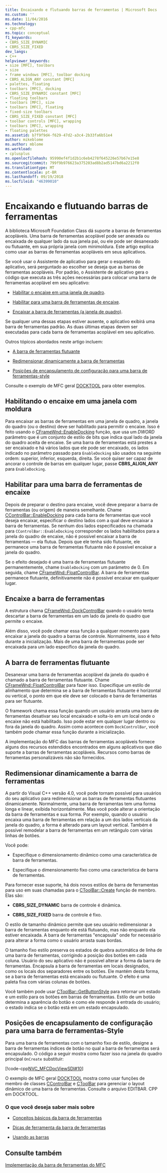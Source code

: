 ```yaml
---
title: Encaixando e flutuando barras de ferramentas | Microsoft Docs
ms.custom: ''
ms.date: 11/04/2016
ms.technology:
- cpp-mfc
ms.topic: conceptual
f1_keywords:
- CBRS_SIZE_DYNAMIC
- CBRS_SIZE_FIXED
dev_langs:
- C++
helpviewer_keywords:
- size [MFC], toolbars
- size
- frame windows [MFC], toolbar docking
- CBRS_ALIGN_ANY constant [MFC]
- palettes, floating
- toolbars [MFC], docking
- CBRS_SIZE_DYNAMIC constant [MFC]
- floating toolbars
- toolbars [MFC], size
- toolbars [MFC], floating
- fixed-size toolbars
- CBRS_SIZE_FIXED constant [MFC]
- toolbar controls [MFC], wrapping
- toolbars [MFC], wrapping
- floating palettes
ms.assetid: b7f9f9d4-f629-47d2-a3c4-2b33fa6b51e4
author: mikeblome
ms.author: mblome
ms.workload:
- cplusplus
ms.openlocfilehash: 95990ef4f1d2b1c6eb4278f645226e57b67e15e8
ms.sourcegitcommit: 799f9b976623a375203ad8b2ad5147bd6a2212f0
ms.translationtype: MT
ms.contentlocale: pt-BR
ms.lasthandoff: 09/19/2018
ms.locfileid: "46399010"
---
```

# <a name="docking-and-floating-toolbars"></a>Encaixando e flutuando barras de ferramentas

A biblioteca Microsoft Foundation Class dá suporte a barras de ferramentas acopláveis. Uma barra de ferramentas acoplável pode ser anexada ou encaixada de qualquer lado da sua janela pai, ou ele pode ser desanexado ou flutuante, em sua própria janela com minimoldura. Este artigo explica como usar as barras de ferramentas acopláveis em seus aplicativos.

Se você usar o Assistente de aplicativo para gerar o esqueleto do aplicativo, será perguntado ao escolher se deseja que as barras de ferramentas acopláveis. Por padrão, o Assistente de aplicativo gera o código que executa as três ações necessárias para colocar uma barra de ferramentas acoplável em seu aplicativo:

- [Habilitar o encaixe em uma janela de quadro](#_core_enabling_docking_in_a_frame_window).

- [Habilitar para uma barra de ferramentas de encaixe](#_core_enabling_docking_for_a_toolbar).

- [Encaixar a barra de ferramentas (a janela de quadro)](#_core_docking_the_toolbar).

Se qualquer uma dessas etapas estiver ausente, o aplicativo exibirá uma barra de ferramentas padrão. As duas últimas etapas devem ser executadas para cada barra de ferramentas acoplável em seu aplicativo.

Outros tópicos abordados neste artigo incluem:

- [A barra de ferramentas flutuante](#_core_floating_the_toolbar)

- [Redimensionar dinamicamente a barra de ferramentas](#_core_dynamically_resizing_the_toolbar)

- [Posições de encapsulamento de configuração para uma barra de ferramentas-style](#_core_setting_wrap_positions_for_a_fixed_style_toolbar)

Consulte o exemplo de MFC geral [DOCKTOOL](../visual-cpp-samples.md) para obter exemplos.

##  <a name="_core_enabling_docking_in_a_frame_window"></a> Habilitando o encaixe em uma janela com moldura

Para encaixar as barras de ferramentas em uma janela de quadro, a janela do quadro (ou o destino) deve ser habilitado para permitir o encaixe. Isso é feito usando o [CFrameWnd::EnableDocking](../mfc/reference/cframewnd-class.md#enabledocking) função, que usa um *DWORD* parâmetro que é um conjunto de estilo de bits que indica qual lado da janela do quadro aceita de encaixe. Se uma barra de ferramentas está prestes a ser encaixado e há vários lados que ele pode ser encaixado, os lados indicado no parâmetro passado para `EnableDocking` são usados na seguinte ordem: superior, inferior, esquerda, direita. Se você quiser ser capaz de ancorar o controle de barras em qualquer lugar, passe **CBRS_ALIGN_ANY** para `EnableDocking`.

##  <a name="_core_enabling_docking_for_a_toolbar"></a> Habilitar para uma barra de ferramentas de encaixe

Depois de preparar o destino para encaixe, você deve preparar a barra de ferramentas (ou origem) de maneira semelhante. Chame [CControlBar::EnableDocking](../mfc/reference/ccontrolbar-class.md#enabledocking) para cada barra de ferramentas que você deseja encaixar, especificar o destino lados com a qual deve encaixar a barra de ferramentas. Se nenhum dos lados especificados na chamada para `CControlBar::EnableDocking` corresponder os lados habilitados para a janela do quadro de encaixe, não é possível encaixar a barra de ferramentas — ela flutua. Depois que ele tenha sido flutuante, ele permanece uma barra de ferramentas flutuante não é possível encaixar a janela do quadro.

Se o efeito desejado é uma barra de ferramentas flutuante permanentemente, chame `EnableDocking` com um parâmetro de 0. Em seguida, chame [CFrameWnd::FloatControlBar](../mfc/reference/cframewnd-class.md#floatcontrolbar). A barra de ferramentas permanece flutuante, definitivamente não é possível encaixar em qualquer lugar.

##  <a name="_core_docking_the_toolbar"></a> Encaixe a barra de ferramentas

A estrutura chama [CFrameWnd::DockControlBar](../mfc/reference/cframewnd-class.md#dockcontrolbar) quando o usuário tenta descartar a barra de ferramentas em um lado da janela do quadro que permite o encaixe.

Além disso, você pode chamar essa função a qualquer momento para encaixar a janela do quadro a barras de controle. Normalmente, isso é feito durante a inicialização. Mais de uma barra de ferramentas pode ser encaixada para um lado específico da janela do quadro.

##  <a name="_core_floating_the_toolbar"></a> A barra de ferramentas flutuante

Desanexar uma barra de ferramentas acoplável da janela do quadro é chamado a barra de ferramentas flutuante. Chame [CFrameWnd::FloatControlBar](../mfc/reference/cframewnd-class.md#floatcontrolbar) para fazer isso. Especifique um estilo de alinhamento que determina se a barra de ferramentas flutuante é horizontal ou vertical, o ponto em que ele deve ser colocado e barra de ferramentas para ser flutuante.

O framework chama essa função quando um usuário arrasta uma barra de ferramentas desativar seu local encaixado e solta-lo em um local onde o encaixe não está habilitado. Isso pode estar em qualquer lugar dentro ou fora da janela do quadro. Assim como acontece com `DockControlBar`, você também pode chamar essa função durante a inicialização.

A implementação do MFC das barras de ferramentas acopláveis fornece alguns dos recursos estendidos encontrados em alguns aplicativos que dão suporte a barras de ferramentas acopláveis. Recursos como barras de ferramentas personalizáveis não são fornecidos.

##  <a name="_core_dynamically_resizing_the_toolbar"></a> Redimensionar dinamicamente a barra de ferramentas

A partir do Visual C++ versão 4.0, você pode tornam possível para usuários do seu aplicativo para redimensionar as barras de ferramentas flutuantes dinamicamente. Normalmente, uma barra de ferramentas tem uma forma longa e linear, exibida horizontalmente. Mas você pode alterar a orientação da barra de ferramentas e sua forma. Por exemplo, quando o usuário encaixa uma barra de ferramentas em relação a um dos lados verticais da janela do quadro, a forma é alterado para um layout vertical. Também é possível remodelar a barra de ferramentas em um retângulo com várias linhas de botões.

Você pode:

- Especifique o dimensionamento dinâmico como uma característica de barra de ferramentas.

- Especifique o dimensionamento fixo como uma característica de barra de ferramentas.

Para fornecer esse suporte, há dois novos estilos de barra de ferramentas para uso em suas chamadas para o [CToolBar::Create](../mfc/reference/ctoolbar-class.md#create) função de membro. Elas são:

- **CBRS_SIZE_DYNAMIC** barra de controle é dinâmica.

- **CBRS_SIZE_FIXED** barra de controle é fixo.

O estilo de tamanho dinâmico permite que seu usuário redimensionar a barra de ferramentas enquanto ele está flutuando, mas não enquanto ela estiver encaixada. A barra de ferramentas "encapsula" onde for necessário para alterar a forma como o usuário arrasta suas bordas.

O tamanho fixo estilo preserva os estados de quebra automática de linha de uma barra de ferramentas, corrigindo a posição dos botões em cada coluna. Usuário do seu aplicativo não é possível alterar a forma da barra de ferramentas. Encapsula a barra de ferramentas em locais designados, como os locais dos separadores entre os botões. Ele mantém desta forma, se a barra de ferramentas está encaixado ou flutuante. O efeito é uma paleta fixa com várias colunas de botões.

Você também pode usar [CToolBar::GetButtonStyle](../mfc/reference/ctoolbar-class.md#getbuttonstyle) para retornar um estado e um estilo para os botões em barras de ferramentas. Estilo de um botão determina a aparência do botão e como ele responde à entrada do usuário; o estado indica se o botão está em um estado encapsulado.

##  <a name="_core_setting_wrap_positions_for_a_fixed_style_toolbar"></a> Posições de encapsulamento de configuração para uma barra de ferramentas-Style

Para uma barra de ferramentas com o tamanho fixo de estilo, designe a barra de ferramentas índices de botão no qual a barra de ferramentas será encapsulado. O código a seguir mostra como fazer isso na janela do quadro principal `OnCreate` substituir:

[!code-cpp[NVC_MFCDocViewSDI#10](../mfc/codesnippet/cpp/docking-and-floating-toolbars_1.cpp)]

O exemplo de MFC geral [DOCKTOOL](../visual-cpp-samples.md) mostra como usar funções de membro de classes [CControlBar](../mfc/reference/ccontrolbar-class.md) e [CToolBar](../mfc/reference/ctoolbar-class.md) para gerenciar o layout dinâmico de uma barra de ferramentas. Consulte o arquivo EDITBAR. CPP em DOCKTOOL.

### <a name="what-do-you-want-to-know-more-about"></a>O que você deseja saber mais sobre

- [Conceitos básicos da barra de ferramentas](../mfc/toolbar-fundamentals.md)

- [Dicas de ferramenta da barra de ferramentas](../mfc/toolbar-tool-tips.md)

- [Usando as barras](../mfc/using-your-old-toolbars.md)

## <a name="see-also"></a>Consulte também

[Implementação da barra de ferramentas do MFC](../mfc/mfc-toolbar-implementation.md)


